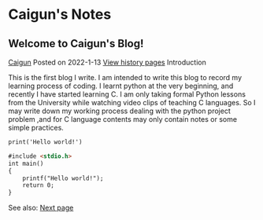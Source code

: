 # Caigun's Notes
## Welcome to Caigun's Blog!
[Caigun](https://caigun.github.io/my_page.md) 
Posted on 2022-1-13 [View history pages](https://caigun.github.io/content.md)
Introduction

This is the first blog I write. I am intended to write this blog to record my learning process of coding. I learnt python at the very beginning, and recently I have started learning C. I am only taking formal Python lessons from the University while watching video clips of teaching C languages. So I may write down my working process dealing with the python project problem ,and for C language contents may only contain notes or some simple practices.

```markdown
print('Hello world!')
```

```markdown
#include <stdio.h>
int main()
{
    printf("Hello world!");
    return 0;
}
```

See also: [Next page](https://caigun.github.io/content/t02.md)
